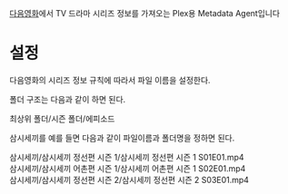 [다음영화](http://movie.daum.net)에서 TV 드라마 시리즈 정보를 가져오는 Plex용 Metadata Agent입니다

설정
==============
다음영화의 시리즈 정보 규칙에 따라서 파일 이름을 설정한다.

폴더 구조는 다음과 같이 하면 된다.

최상위 폴더/시즌 폴더/에피소드 

삼시세끼를 예를 들면 다음과 같이 파일이름과 폴더명을 정하면 된다.

삼시세끼/삼시세끼 정선편 시즌 1/삼시세끼 정선편 시즌 1 S01E01.mp4  
삼시세끼/삼시세끼 어촌편 시즌 1/삼시세끼 어촌편 시즌 1 S02E01.mp4  
삼시세끼/삼시세끼 정선편 시즌 2/삼시세끼 정선편 시즌 2 S03E01.mp4  

